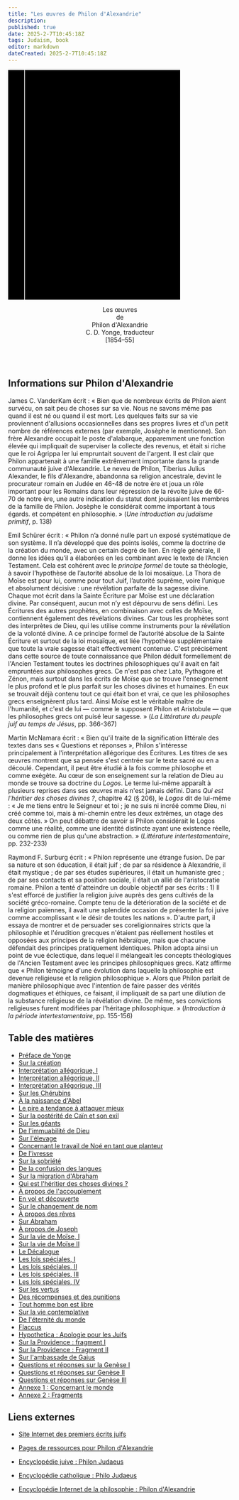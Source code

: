 ```yaml
---
title: "Les œuvres de Philon d'Alexandrie"
description: 
published: true
date: 2025-2-7T10:45:18Z
tags: Judaism, book
editor: markdown
dateCreated: 2025-2-7T10:45:18Z
---
```


<div class="urantiapedia-book-front urantiapedia-book-islam"><svg xmlns="http://www.w3.org/2000/svg" width="102.6mm" height="136.8mm" viewBox="0 0 102.6 136.8" version="1.1">	<g transform="translate(-7,-5)">		<rect width="9.6" height="136.8" x="7" y="5" />		<rect width="96.9" height="136.8" x="17" y="5" />		<text style="font-size:5px" x="61" y="22">Philon d'Alexandrie</text>		<text style="font-size:9px" x="61" y="60">Les œuvres de</text>		<text style="font-size:9px" x="61" y="70">Philon d'Alexandrie</text>	</g></svg></div><p style="text-align:center;"><span class="text-h3">Les œuvres</span><br>de<br><span class="text-h5">Philon d'Alexandrie</span><br>C. D. Yonge, traducteur<br>[1854–55]<br><br></p><br>## Informations sur Philon d'AlexandrieJames C. VanderKam écrit : « Bien que de nombreux écrits de Philon aient survécu, on sait peu de choses sur sa vie. Nous ne savons même pas quand il est né ou quand il est mort. Les quelques faits sur sa vie proviennent d'allusions occasionnelles dans ses propres livres et d'un petit nombre de références externes (par exemple, Josèphe le mentionne). Son frère Alexandre occupait le poste d'alabarque, apparemment une fonction élevée qui impliquait de superviser la collecte des revenus, et était si riche que le roi Agrippa Ier lui empruntait souvent de l'argent. Il est clair que Philon appartenait à une famille extrêmement importante dans la grande communauté juive d'Alexandrie. Le neveu de Philon, Tiberius Julius Alexander, le fils d'Alexandre, abandonna sa religion ancestrale, devint le procurateur romain en Judée en 46-48 de notre ère et joua un rôle important pour les Romains dans leur répression de la révolte juive de 66-70 de notre ère, une autre indication du statut dont jouissaient les membres de la famille de Philon. Josèphe le considérait comme important à tous égards. et compétent en philosophie. » (_Une introduction au judaïsme primitif_, p. 138)Emil Schürer écrit : « Philon n’a donné nulle part un exposé systématique de son système. Il n’a développé que des points isolés, comme la doctrine de la création du monde, avec un certain degré de lien. En règle générale, il donne les idées qu’il a élaborées en les combinant avec le texte de l’Ancien Testament. Cela est cohérent avec le _principe formel_ de toute sa théologie, à savoir l’hypothèse de l’autorité absolue de la loi mosaïque. La Thora de Moïse est pour lui, comme pour tout Juif, l’autorité suprême, voire l’unique et absolument décisive : une révélation parfaite de la sagesse divine. Chaque mot écrit dans la Sainte Écriture par Moïse est une déclaration divine. Par conséquent, aucun mot n’y est dépourvu de sens défini. Les Écritures des autres prophètes, en combinaison avec celles de Moïse, contiennent également des révélations divines. Car tous les prophètes sont des interprètes de Dieu, qui les utilise comme instruments pour la révélation de la volonté divine. A ce principe formel de l’autorité absolue de la Sainte Écriture et surtout de la loi mosaïque, est liée l’hypothèse supplémentaire que toute la vraie sagesse était effectivement contenue. C'est précisément dans cette source de toute connaissance que Philon déduit formellement de l'Ancien Testament toutes les doctrines philosophiques qu'il avait en fait empruntées aux philosophes grecs. Ce n'est pas chez Lato, Pythagore et Zénon, mais surtout dans les écrits de Moïse que se trouve l'enseignement le plus profond et le plus parfait sur les choses divines et humaines. En eux se trouvait déjà contenu tout ce qui était bon et vrai, ce que les philosophes grecs enseignèrent plus tard. Ainsi Moïse est le véritable maître de l'humanité, et c'est de lui — comme le supposent Philon et Aristobule — que les philosophes grecs ont puisé leur sagesse. » (_La Littérature du peuple juif au temps de Jésus_, pp. 366-367)Martin McNamara écrit : « Bien qu'il traite de la signification littérale des textes dans ses « Questions et réponses », Philon s'intéresse principalement à l'interprétation allégorique des Écritures. Les titres de ses œuvres montrent que sa pensée s'est centrée sur le texte sacré ou en a découlé. Cependant, il peut être étudié à la fois comme philosophe et comme exégète. Au cœur de son enseignement sur la relation de Dieu au monde se trouve sa doctrine du _Logos_. Le terme lui-même apparaît à plusieurs reprises dans ses œuvres mais n'est jamais défini. Dans _Qui est l'héritier des choses divines ?_, chapitre 42 (§ 206), le _Logos_ dit de lui-même : « Je me tiens entre le Seigneur et toi ; je ne suis ni incréé comme Dieu, ni créé comme toi, mais à mi-chemin entre les deux extrêmes, un otage des deux côtés. » On peut débattre de savoir si Philon considérait le Logos comme une réalité, comme une identité distincte ayant une existence réelle, ou comme rien de plus qu'une abstraction. » (_Littérature intertestamentaire_, pp. 232-233)Raymond F. Surburg écrit : « Philon représente une étrange fusion. De par sa nature et son éducation, il était juif ; de par sa résidence à Alexandrie, il était mystique ; de par ses études supérieures, il était un humaniste grec ; de par ses contacts et sa position sociale, il était un allié de l'aristocratie romaine. Philon a tenté d'atteindre un double objectif par ses écrits : 1) Il s'est efforcé de justifier la religion juive auprès des gens cultivés de la société gréco-romaine. Compte tenu de la détérioration de la société et de la religion païennes, il avait une splendide occasion de présenter la foi juive comme accomplissant « le désir de toutes les nations ». D'autre part, il essaya de montrer et de persuader ses coreligionnaires stricts que la philosophie et l'érudition grecques n'étaient pas réellement hostiles et opposées aux principes de la religion hébraïque, mais que chacune défendait des principes pratiquement identiques. Philon adopta ainsi un point de vue éclectique, dans lequel il mélangeait les concepts théologiques de l'Ancien Testament avec les principes philosophiques grecs. Katz affirme que « Philon témoigne d'une évolution dans laquelle la philosophie est devenue religieuse et la religion philosophique ». Alors que Philon parlait de manière philosophique avec l'intention de faire passer des vérités dogmatiques et éthiques, ce faisant, il impliquait de sa part une dilution de la substance religieuse de la révélation divine. De même, ses convictions religieuses furent modifiées par l'héritage philosophique. » (_Introduction à la période intertestamentaire_, pp. 155-156)
## Table des matières

- [Préface de Yonge](/fr/book/Judaism/The_Works_Philo_of_Alexandria/Yonges_Preface)
- [Sur la création](/fr/book/Judaism/The_Works_Philo_of_Alexandria/On_the_Creation)
- [Interprétation allégorique, I](/fr/book/Judaism/The_Works_Philo_of_Alexandria/Allegorical_Interpretation_I)
- [Interprétation allégorique, II](/fr/book/Judaism/The_Works_Philo_of_Alexandria/Allegorical_Interpretation_II)
- [Interprétation allégorique, III](/fr/book/Judaism/The_Works_Philo_of_Alexandria/Allegorical_Interpretation_III)
- [Sur les Chérubins](/fr/book/Judaism/The_Works_Philo_of_Alexandria/On_the_Cherubim)
- [À la naissance d'Abel](/fr/book/Judaism/The_Works_Philo_of_Alexandria/On_the_Birth_of_Abel)
- [Le pire a tendance à attaquer mieux](/fr/book/Judaism/The_Works_Philo_of_Alexandria/Worse_is_Wont_to_Attack_Better)
- [Sur la postérité de Caïn et son exil](/fr/book/Judaism/The_Works_Philo_of_Alexandria/On_the_Posterity_of_Cain_and_His_Exile)
- [Sur les géants](/fr/book/Judaism/The_Works_Philo_of_Alexandria/On_the_Giants)
- [De l'immuabilité de Dieu](/fr/book/Judaism/The_Works_Philo_of_Alexandria/On_the_Unchangableness_of_God)
- [Sur l'élevage](/fr/book/Judaism/The_Works_Philo_of_Alexandria/On_Husbandry)
- [Concernant le travail de Noé en tant que planteur](/fr/book/Judaism/The_Works_Philo_of_Alexandria/Concerning_Noahs_Work_as_a_Planter)
- [De l'ivresse](/fr/book/Judaism/The_Works_Philo_of_Alexandria/On_Drunkenness)
- [Sur la sobriété](/fr/book/Judaism/The_Works_Philo_of_Alexandria/On_Sobriety)
- [De la confusion des langues](/fr/book/Judaism/The_Works_Philo_of_Alexandria/On_the_Confusion_of_Tongues)
- [Sur la migration d'Abraham](/fr/book/Judaism/The_Works_Philo_of_Alexandria/On_the_Migration_of_Abraham)
- [Qui est l'héritier des choses divines ?](/fr/book/Judaism/The_Works_Philo_of_Alexandria/Who_is_the_Heir_of_Divine_Things)
- [À propos de l'accouplement](/fr/book/Judaism/The_Works_Philo_of_Alexandria/On_Mating)
- [En vol et découverte](/fr/book/Judaism/The_Works_Philo_of_Alexandria/On_Flight_and_Finding)
- [Sur le changement de nom](/fr/book/Judaism/The_Works_Philo_of_Alexandria/On_the_Change_of_Names)
- [À propos des rêves](/fr/book/Judaism/The_Works_Philo_of_Alexandria/On_Dreams)
- [Sur Abraham](/fr/book/Judaism/The_Works_Philo_of_Alexandria/On_Abraham)
- [À propos de Joseph](/fr/book/Judaism/The_Works_Philo_of_Alexandria/On_Joseph)
- [Sur la vie de Moïse, I](/fr/book/Judaism/The_Works_Philo_of_Alexandria/On_the_Life_of_Moses_I)
- [Sur la vie de Moïse II](/fr/book/Judaism/The_Works_Philo_of_Alexandria/On_the_Life_of_Moses_II)
- [Le Décalogue](/fr/book/Judaism/The_Works_Philo_of_Alexandria/The_Decalogue)
- [Les lois spéciales, I](/fr/book/Judaism/The_Works_Philo_of_Alexandria/The_Special_Laws_I)
- [Les lois spéciales, II](/fr/book/Judaism/The_Works_Philo_of_Alexandria/The_Special_Laws_II)
- [Les lois spéciales, III](/fr/book/Judaism/The_Works_Philo_of_Alexandria/The_Special_Laws_III)
- [Les lois spéciales, IV](/fr/book/Judaism/The_Works_Philo_of_Alexandria/The_Special_Laws_IV)
- [Sur les vertus](/fr/book/Judaism/The_Works_Philo_of_Alexandria/On_the_Virtues)
- [Des récompenses et des punitions](/fr/book/Judaism/The_Works_Philo_of_Alexandria/On_Rewards_and_Punishments)
- [Tout homme bon est libre](/fr/book/Judaism/The_Works_Philo_of_Alexandria/Every_Good_Man_is_Free)
- [Sur la vie contemplative](/fr/book/Judaism/The_Works_Philo_of_Alexandria/On_the_Contemplative_Life)
- [De l'éternité du monde](/fr/book/Judaism/The_Works_Philo_of_Alexandria/On_the_Eternity_of_the_World)
- [Flaccus](/fr/book/Judaism/The_Works_Philo_of_Alexandria/Flaccus)
- [Hypothetica : Apologie pour les Juifs](/fr/book/Judaism/The_Works_Philo_of_Alexandria/Hypothetica_Apology_for_the_Jews)
- [Sur la Providence : fragment I](/fr/book/Judaism/The_Works_Philo_of_Alexandria/On_Providence_Fragment_I)
- [Sur la Providence : Fragment II](/fr/book/Judaism/The_Works_Philo_of_Alexandria/On_Providence_Fragment_II)
- [Sur l'ambassade de Gaius](/fr/book/Judaism/The_Works_Philo_of_Alexandria/On_the_Embassy_to_Gaius)
- [Questions et réponses sur la Genèse I](/fr/book/Judaism/The_Works_Philo_of_Alexandria/Questions_and_Answers_on_Genesis_I)
- [Questions et réponses sur Genèse II](/fr/book/Judaism/The_Works_Philo_of_Alexandria/Questions_and_Answers_on_Genesis_II)
- [Questions et réponses sur Genèse III](/fr/book/Judaism/The_Works_Philo_of_Alexandria/Questions_and_Answers_on_Genesis_III)
- [Annexe 1 : Concernant le monde](/fr/book/Judaism/The_Works_Philo_of_Alexandria/Appendix_1_Concerning_the_World)
- [Annexe 2 : Fragments](/fr/book/Judaism/The_Works_Philo_of_Alexandria/Appendix_2_Fragments)

## Liens externes

- [Site Internet des premiers écrits juifs](https://www.earlyjewishwritings.com/philo.html)
- [Pages de ressources pour Philon d'Alexandrie](http://www.torreys.org/bible/philopag.html)
- [Encyclopédie juive : Philon Judaeus](http://www.jewishencyclopedia.com/view.jsp?artid=281&letter=P)
- [Encyclopédie catholique : Philo Judaeus](http://www.newadvent.org/cathen/12023a.htm)
- [Encyclopédie Internet de la philosophie : Philon d'Alexandrie](http://www.utm.edu/research/iep/p/philo.htm)
